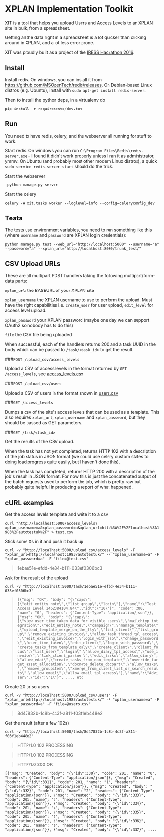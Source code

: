 # XPLAN Implementation Toolkit

XIT is a tool that helps you upload Users and Access Levels to an
[XPLAN](https://www.iress.com/global/company/products/xplan/) site in bulk,
from a spreadsheet.

Getting all the data right in a spreadsheet is a lot quicker than clicking
around in XPLAN, and a lot less error prone.

XIT was proudly built as a project of the
[IRESS Hackathon 2016](https://www.iress.com/au/resources/news-resources/global-hackathon-2016-power-and-passion-our-people/).

## Install

Install redis. On windows, you can install it from <https://github.com/MSOpenTech/redis/releases>. On Debian-based Linux distros (e.g. Ubuntu), install with `sudo apt-get install redis-server`.

Then to install the python deps, in a virtualenv do

```pip install -r requirements/dev.txt```

## Run

You need to have redis, celery, and the webserver all running for stuff to work.

Start redis. On windows you can run `C:\Program Files\Redis\redis-server.exe` - I found it
didn't work properly unless I ran it as administrator, ymmv. On Ubuntu (and probably most other modern Linux distros), a quick `sudo service redis-server start` should do the trick.

Start the webserver

``` python manage.py server```

Start the celery

```celery -A xit.tasks worker --loglevel=info --config=celeryconfig_dev```

## Tests

The tests use environment variables, you need to run something like this (where `username` and `password` are XPLAN login credentials):

```python manage.py test --web_url="http://localhost:5000" --username="a" --password="a" --xplan_url="http://localhost:8080/trunk_test/"```

## CSV Upload URLs

These are all multipart POST handlers taking the following multipart/form-data parts:

```xplan_url```: the BASEURL of your XPLAN site

```xplan_username``` the XPLAN username to use to perform the upload. Must have the right capabilities i.e. ```create_user``` for user upload, ```edit_level``` for access level upload.

```xplan_password``` your XPLAN password (maybe one day we can support OAuth2 so nobody has to do this)

```file``` the CSV file being uploaded

When successful, each of the handlers returns 200 and a task UUID in the body which can be passed to ```/task/<task_id>``` to get the result.

###```POST /upload_csv/access_levels```

Upload a CSV of access levels in the format returned by ```GET /access_levels```, see [access_levels.csv](access_levels.csv)

###```POST /upload_csv/users```

Upload a CSV of users in the format shown in [users.csv](users.csv)

###```GET /access_levels```

Dumps a csv of the site's access levels that can be used as a template. This also requires ```xplan_url```, ```xplan_username``` and ```xplan_password```, but they should be passed as GET parameters.

###```GET /task/<task_id>```

Get the results of the CSV upload.

When the task has not yet completed, returns HTTP 102 with a description of the job status in JSON format (we could use celery custom states to doing load progress quite easily, but I haven't done this).

When the task has completed, returns HTTP 200 with a description of the job's result in JSON format. For now this is just the concatenated output of the batch requests used to perform the job, which is pretty raw but probably quite helpful in producing a report of what happened.

## cURL examples

Get the access levels template and write it to a csv

```curl "http://localhost:5000/access_levels?xplan_username=a&xplan_password=a&xplan_url=http%3A%2F%2Flocalhost%3A1983%2Fautotestuk%2F" > test.csv```

Stick some Xs in it and push it back up

```curl -v "http://localhost:5000/upload_csv/access_levels" -F "xplan_url=http://localhost:1983/autotestuk/" -F "xplan_username=a" -F "xplan_password=a" -F "file=@test.csv"```

> 1ebae51e-efdd-4e34-b111-033ef0306bc3

Ask for the result of the upload

```curl -v "http://localhost:5000/task/1ebae51e-efdd-4e34-b111-033ef0306bc3"```

> ```[{"msg": "OK", "body": "{\"caps\":[\"edit_entity_note\",\"list_group\",\"login\"],\"name\":\"Test Access Level 1462384104.84\",\"id\":\"10\"}", "code": 200, "name": "0", "headers": {"Content-Type": "application/json"}}, {"msg": "OK", "body": "{\"caps\":[\"view_user_time_taken_data_for_visible_users\",\"mailchimp_integration\",\"edit_entity_note\",\"campaign\",\"manage_template\",\"upload_template_merge_on_the_fly\",\"list_client\",\"list_group\",\"remove_existing_invoice\",\"allow_task_thread_tpl_access\",\"edit_existing_invoice\",\"login_with_sso\",\"change_password\",\"user_time_taken\",\"edit_client\",\"login_with_password\",\"create_tasks_from_template_only\",\"create_client\",\"client_focus\",\"list_user\",\"login\",\"allow_diary_tpl_access\",\"use_invoice\",\"link_client_partner\",\"edit_tasks\",\"allow_diary\",\"allow_edai\",\"create_tasks_from_non_template\",\"override_target_asset_allocation\",\"docnote_delete_docpart\",\"allow_tasks\",\"remove_groupitem\",\"xmerge_from_client_list_or_search_results\",\"allow_email\",\"allow_email_tpl_access\"],\"name\":\"Adviser\",\"id\":\"1\"}", .... etc ```

Create 20 or so users

```curl -v "http://localhost:5000/upload_csv/users" -F "xplan_url=http://localhost:1983/autotestuk/" -F "xplan_username=a" -F "xplan_password=a" -F "file=@users.csv"```


> 8d47832b-1c8b-4c3f-a811-f03f1eb448e2


Get the result (after a few 102s)

```curl -v "http://localhost:5000/task/8d47832b-1c8b-4c3f-a811-f03f1eb448e2"```

> HTTP/1.0 102 PROCESSING

> HTTP/1.0 102 PROCESSING

> HTTP/1.0 200 OK


```[{"msg": "Created", "body": "{\"id\":330}", "code": 201, "name": "0", "headers": {"Content-Type": "application/json"}}, {"msg": "Created", "body": "{\"id\":331}", "code": 201, "name": "1", "headers": {"Content-Type": "application/json"}}, {"msg": "Created", "body": "{\"id\":332}", "code": 201, "name": "2", "headers": {"Content-Type": "application/json"}}, {"msg": "Created", "body": "{\"id\":333}", "code": 201, "name": "3", "headers": {"Content-Type": "application/json"}}, {"msg": "Created", "body": "{\"id\":334}", "code": 201, "name": "4", "headers": {"Content-Type": "application/json"}}, {"msg": "Created", "body": "{\"id\":335}", "code": 201, "name": "5", "headers": {"Content-Type": "application/json"}}, {"msg": "Created", "body": "{\"id\":336}", "code": 201, "name": "6", "headers": {"Content-Type": "application/json"}}, {"msg": "Created", "body": "{\"id\":337}", .... ```
